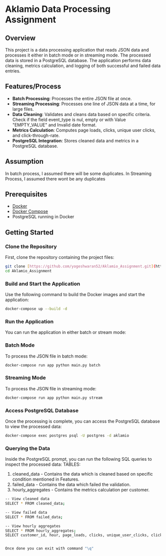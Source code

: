 # Aklamio Data Processing Assignment

## Overview

This project is a data processing application that reads JSON data and processes it either in batch mode or in streaming mode. The processed data is stored in a PostgreSQL database. The application performs data cleaning, metrics calculation, and logging of both successful and failed data entries.

## Features/Process

- **Batch Processing**: Processes the entire JSON file at once.
- **Streaming Processing**: Processes one line of JSON data at a time, for large files.
- **Data Cleaning**: Validates and cleans data based on specific criteria. Check if the field event_type is nul, empty or with Value "EMPTY_VALUE" and Invalid date format.
- **Metrics Calculation**: Computes page loads, clicks, unique user clicks, and click-through-rate.
- **PostgreSQL Integration**: Stores cleaned data and metrics in a PostgreSQL database. 

## Assumption

In batch process, I assumed there will be some duplicates. In Streaming Process, I assumed there wont be any duplicates

## Prerequisites

- [Docker](https://www.docker.com/get-started)
- [Docker Compose](https://docs.docker.com/compose/install/)
- PostgreSQL running in Docker

## Getting Started

### Clone the Repository

First, clone the repository containing the project files:

```bash
git clone [https://github.com/yogeshwaran52/Aklamio_Assignment.git](https://github.com/yogeshwaran52/Aklamio_Assignment.git)
cd Aklamio_Assignment
```

### Build and Start the Application
Use the following command to build the Docker images and start the application:

```bash
docker-compose up --build -d
```

### Run the Application
You can run the application in either batch or stream mode:

### Batch Mode
To process the JSON file in batch mode:

```bash 
docker-compose run app python main.py batch
```

### Streaming Mode
To process the JSON file in streaming mode:
```bash 
docker-compose run app python main.py stream
```

### Access PostgreSQL Database
Once the processing is complete, you can access the PostgreSQL database to view the processed data:
```bash
docker-compose exec postgres psql -U postgres -d aklamio
```

### Querying the Data
Inside the PostgreSQL prompt, you can run the following SQL queries to inspect the processed data:
TABLES:
1) cleaned_data - Contains the data which is cleaned based on specific condition mentioned in Features.
2) failed_data - Contains the data which failed the validation.
3) hourly_aggregates - Contains the metrics calculation per customer. 

```bash
-- View cleaned data
SELECT * FROM cleaned_data;

-- View failed data
SELECT * FROM failed_data;

-- View hourly aggregates
SELECT * FROM hourly_aggregates;
SELECT customer_id, hour, page_loads, clicks, unique_user_clicks, click_through_rate FROM hourly_aggregates;


Once done you can exit with command "\q"
```
